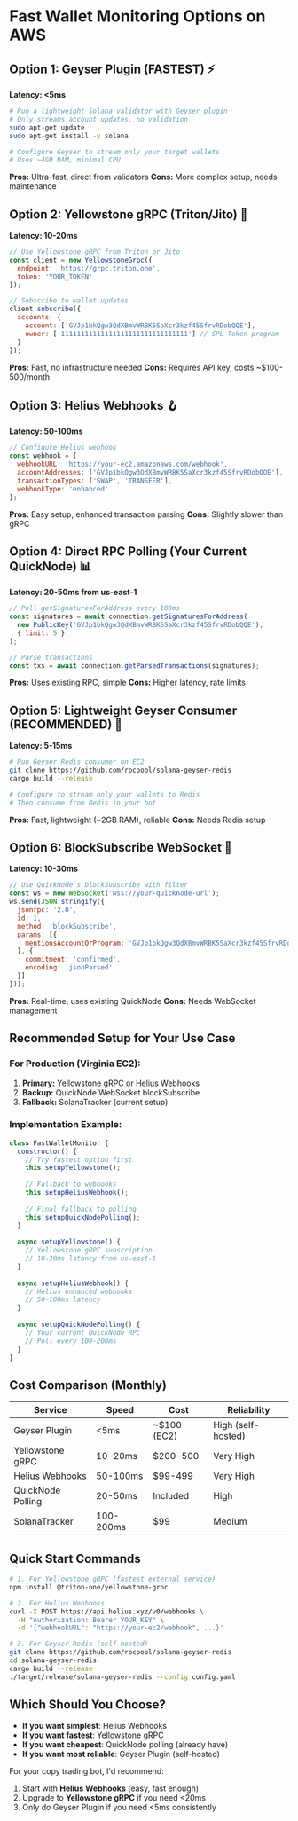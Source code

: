 # Fast Wallet Monitoring Options on AWS

## Option 1: Geyser Plugin (FASTEST) ⚡
**Latency: <5ms**
```bash
# Run a lightweight Solana validator with Geyser plugin
# Only streams account updates, no validation
sudo apt-get update
sudo apt-get install -y solana

# Configure Geyser to stream only your target wallets
# Uses ~4GB RAM, minimal CPU
```
**Pros:** Ultra-fast, direct from validators
**Cons:** More complex setup, needs maintenance

## Option 2: Yellowstone gRPC (Triton/Jito) 🏃
**Latency: 10-20ms**
```javascript
// Use Yellowstone gRPC from Triton or Jito
const client = new YellowstoneGrpc({
  endpoint: 'https://grpc.triton.one',
  token: 'YOUR_TOKEN'
});

// Subscribe to wallet updates
client.subscribe({
  accounts: {
    account: ['GVJp1bkQgw3QdXBmvWRBK5SaXcr3kzf45SfrvRDobQQE'],
    owner: ['11111111111111111111111111111111'] // SPL Token program
  }
});
```
**Pros:** Fast, no infrastructure needed
**Cons:** Requires API key, costs ~$100-500/month

## Option 3: Helius Webhooks 🪝
**Latency: 50-100ms**
```javascript
// Configure Helius webhook
const webhook = {
  webhookURL: 'https://your-ec2.amazonaws.com/webhook',
  accountAddresses: ['GVJp1bkQgw3QdXBmvWRBK5SaXcr3kzf45SfrvRDobQQE'],
  transactionTypes: ['SWAP', 'TRANSFER'],
  webhookType: 'enhanced'
};
```
**Pros:** Easy setup, enhanced transaction parsing
**Cons:** Slightly slower than gRPC

## Option 4: Direct RPC Polling (Your Current QuickNode) 📊
**Latency: 20-50ms from us-east-1**
```javascript
// Poll getSignaturesForAddress every 100ms
const signatures = await connection.getSignaturesForAddress(
  new PublicKey('GVJp1bkQgw3QdXBmvWRBK5SaXcr3kzf45SfrvRDobQQE'),
  { limit: 5 }
);

// Parse transactions
const txs = await connection.getParsedTransactions(signatures);
```
**Pros:** Uses existing RPC, simple
**Cons:** Higher latency, rate limits

## Option 5: Lightweight Geyser Consumer (RECOMMENDED) 🎯
**Latency: 5-15ms**
```bash
# Run Geyser Redis consumer on EC2
git clone https://github.com/rpcpool/solana-geyser-redis
cargo build --release

# Configure to stream only your wallets to Redis
# Then consume from Redis in your bot
```
**Pros:** Fast, lightweight (~2GB RAM), reliable
**Cons:** Needs Redis setup

## Option 6: BlockSubscribe WebSocket 🔌
**Latency: 10-30ms**
```javascript
// Use QuickNode's blockSubscribe with filter
const ws = new WebSocket('wss://your-quicknode-url');
ws.send(JSON.stringify({
  jsonrpc: '2.0',
  id: 1,
  method: 'blockSubscribe',
  params: [{
    mentionsAccountOrProgram: 'GVJp1bkQgw3QdXBmvWRBK5SaXcr3kzf45SfrvRDobQQE'
  }, {
    commitment: 'confirmed',
    encoding: 'jsonParsed'
  }]
}));
```
**Pros:** Real-time, uses existing QuickNode
**Cons:** Needs WebSocket management

## Recommended Setup for Your Use Case

### For Production (Virginia EC2):
1. **Primary:** Yellowstone gRPC or Helius Webhooks
2. **Backup:** QuickNode WebSocket blockSubscribe
3. **Fallback:** SolanaTracker (current setup)

### Implementation Example:
```javascript
class FastWalletMonitor {
  constructor() {
    // Try fastest option first
    this.setupYellowstone();
    
    // Fallback to webhooks
    this.setupHeliusWebhook();
    
    // Final fallback to polling
    this.setupQuickNodePolling();
  }
  
  async setupYellowstone() {
    // Yellowstone gRPC subscription
    // 10-20ms latency from us-east-1
  }
  
  async setupHeliusWebhook() {
    // Helius enhanced webhooks
    // 50-100ms latency
  }
  
  async setupQuickNodePolling() {
    // Your current QuickNode RPC
    // Poll every 100-200ms
  }
}
```

## Cost Comparison (Monthly)

| Service | Speed | Cost | Reliability |
|---------|-------|------|------------|
| Geyser Plugin | <5ms | ~$100 (EC2) | High (self-hosted) |
| Yellowstone gRPC | 10-20ms | $200-500 | Very High |
| Helius Webhooks | 50-100ms | $99-499 | Very High |
| QuickNode Polling | 20-50ms | Included | High |
| SolanaTracker | 100-200ms | $99 | Medium |

## Quick Start Commands

```bash
# 1. For Yellowstone gRPC (fastest external service)
npm install @triton-one/yellowstone-grpc

# 2. For Helius Webhooks
curl -X POST https://api.helius.xyz/v0/webhooks \
  -H "Authorization: Bearer YOUR_KEY" \
  -d '{"webhookURL": "https://your-ec2/webhook", ...}'

# 3. For Geyser Redis (self-hosted)
git clone https://github.com/rpcpool/solana-geyser-redis
cd solana-geyser-redis
cargo build --release
./target/release/solana-geyser-redis --config config.yaml
```

## Which Should You Choose?

- **If you want simplest**: Helius Webhooks
- **If you want fastest**: Yellowstone gRPC  
- **If you want cheapest**: QuickNode polling (already have)
- **If you want most reliable**: Geyser Plugin (self-hosted)

For your copy trading bot, I'd recommend:
1. Start with **Helius Webhooks** (easy, fast enough)
2. Upgrade to **Yellowstone gRPC** if you need <20ms
3. Only do Geyser Plugin if you need <5ms consistently